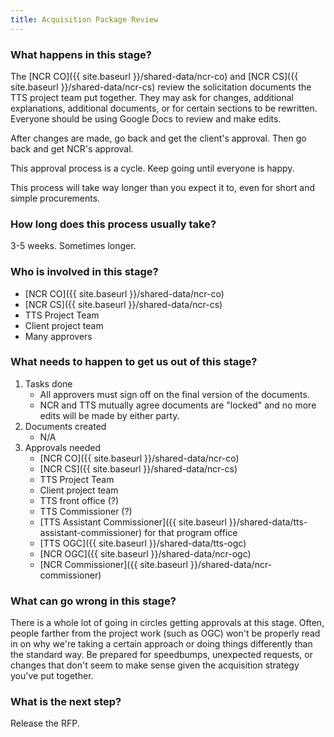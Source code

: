 ```yaml
---
title: Acquisition Package Review
---
```


### What happens in this stage? 
The [NCR CO]({{ site.baseurl }}/shared-data/ncr-co) and [NCR CS]({{ site.baseurl }}/shared-data/ncr-cs) review the solicitation documents the TTS project team put together. They may ask for changes, additional explanations, additional documents, or for certain sections to be rewritten. Everyone should be using Google Docs to review and make edits.

After changes are made, go back and get the client's approval. Then go back and get NCR's approval. 

This approval process is a cycle. Keep going until everyone is happy.

This process will take way longer than you expect it to, even for short and simple procurements. 

### How long does this process usually take?
3-5 weeks. Sometimes longer.

### Who is involved in this stage? 
- [NCR CO]({{ site.baseurl }}/shared-data/ncr-co)
- [NCR CS]({{ site.baseurl }}/shared-data/ncr-cs)
- TTS Project Team
- Client project team
- Many approvers

### What needs to happen to get us out of this stage? 
1. Tasks done
	- All approvers must sign off on the final version of the documents.
	- NCR and TTS mutually agree documents are "locked" and no more edits will be made by either party.
2. Documents created
	- N/A
3. Approvals needed
	- [NCR CO]({{ site.baseurl }}/shared-data/ncr-co)
	- [NCR CS]({{ site.baseurl }}/shared-data/ncr-cs)
	- TTS Project Team
	- Client project team
	- TTS front office (?)
	- TTS Commissioner (?)
	- [TTS Assistant Commissioner]({{ site.baseurl }}/shared-data/tts-assistant-commissioner) for that program office
	- [TTS OGC]({{ site.baseurl }}/shared-data/tts-ogc)
	- [NCR OGC]({{ site.baseurl }}/shared-data/ncr-ogc)
	- [NCR Commissioner]({{ site.baseurl }}/shared-data/ncr-commissioner)

### What can go wrong in this stage? 
There is a whole lot of going in circles getting approvals at this stage. Often, people farther from the project work (such as OGC) won't be properly read in on why we're taking a certain approach or doing things differently than the standard way. Be prepared for speedbumps, unexpected requests, or changes that don't seem to make sense given the acquisition strategy you've put together. 

### What is the next step?
Release the RFP.


